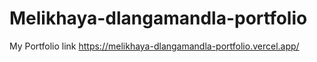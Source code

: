 # Melikhaya-dlangamandla-portfolio
My Portfolio link https://melikhaya-dlangamandla-portfolio.vercel.app/
